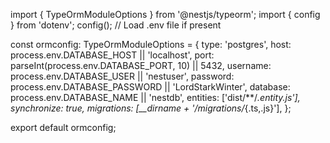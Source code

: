 import { TypeOrmModuleOptions } from '@nestjs/typeorm';
import { config } from 'dotenv';
config(); // Load .env file if present

const ormconfig: TypeOrmModuleOptions = {
  type: 'postgres',
  host: process.env.DATABASE_HOST || 'localhost',
  port: parseInt(process.env.DATABASE_PORT, 10) || 5432,
  username: process.env.DATABASE_USER || 'nestuser',
  password: process.env.DATABASE_PASSWORD || 'LordStarkWinter',
  database: process.env.DATABASE_NAME || 'nestdb',
  entities: ['dist/**/*.entity.js'],
  synchronize: true,
  migrations: [__dirname + '/migrations/*{.ts,.js}'],
};

export default ormconfig;
